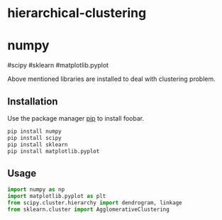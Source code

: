 # hierarchical-clustering
# numpy 
#scipy
#sklearn
#matplotlib.pyplot

Above mentioned libraries are installed to deal with clustering problem. 

## Installation

Use the package manager [pip](https://pip.pypa.io/en/stable/) to install foobar.

```bash
pip install numpy 
pip install scipy
pip install sklearn
pip install matplotlib.pyplot
```
## Usage

```python
import numpy as np
import matplotlib.pyplot as plt
from scipy.cluster.hierarchy import dendrogram, linkage
from sklearn.cluster import AgglomerativeClustering
